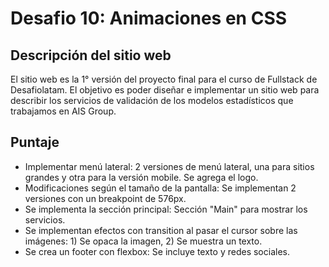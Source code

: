 # Desafio 10: Animaciones en CSS 

## Descripción del sitio web

El sitio web es la 1° versión del proyecto final para el curso de Fullstack de Desafiolatam. El objetivo es poder diseñar e implementar un sitio web para describir los servicios de validación de los modelos estadísticos que trabajamos en AIS Group. 

## Puntaje

- Implementar menú lateral: 2 versiones de menú lateral, una para sitios grandes y otra para la versión mobile. Se agrega el logo. 
- Modificaciones según el tamaño de la pantalla: Se implementan 2 versiones con un breakpoint de 576px. 
- Se implementa la sección principal: Sección "Main" para mostrar los servicios.
- Se implementan efectos con transition al pasar el cursor sobre las imágenes: 1) Se opaca la imagen, 2) Se muestra un texto.
- Se crea un footer con flexbox: Se incluye texto y redes sociales.